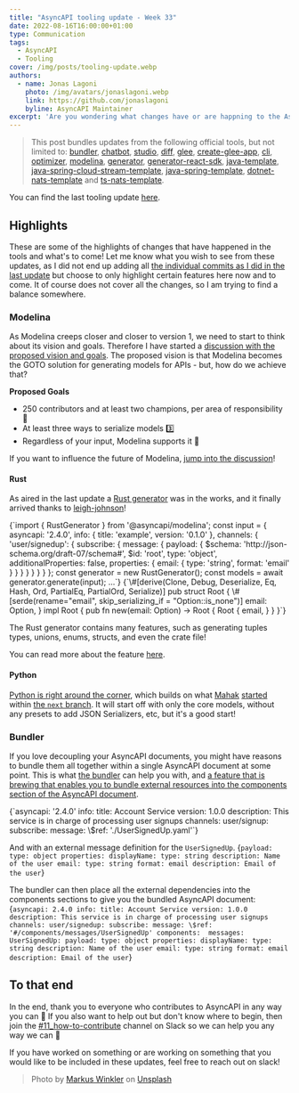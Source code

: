 ```yaml
---
title: "AsyncAPI tooling update - Week 33"
date: 2022-08-16T16:00:00+01:00
type: Communication
tags:
  - AsyncAPI
  - Tooling
cover: /img/posts/tooling-update.webp
authors:
  - name: Jonas Lagoni
    photo: /img/avatars/jonaslagoni.webp
    link: https://github.com/jonaslagoni
    byline: AsyncAPI Maintainer
excerpt: 'Are you wondering what changes have or are happning to the AsyncAPI tooling? Look no further! Here are the highlights of the changes that have happened in weeks 30-32'
---
```


> This post bundles updates from the following official tools, but not limited to: [bundler](https://github.com/asyncapi/bundler), [chatbot](https://github.com/asyncapi/chatbot), [studio](https://github.com/asyncapi/studio), [diff](https://github.com/asyncapi/diff), [glee](https://github.com/asyncapi/glee), [create-glee-app](https://github.com/asyncapi/create-glee-app), [cli](https://github.com/asyncapi/cli), [optimizer](https://github.com/asyncapi/optimizer), [modelina](https://github.com/asyncapi/modelina), [generator](https://github.com/asyncapi/generator), [generator-react-sdk](https://github.com/asyncapi/generator-react-sdk), [java-template](https://github.com/asyncapi/java-template), [java-spring-cloud-stream-template](https://github.com/asyncapi/java-spring-cloud-stream-template), [java-spring-template](https://github.com/asyncapi/java-spring-template), [dotnet-nats-template](https://github.com/asyncapi/dotnet-nats-template) and [ts-nats-template](https://github.com/asyncapi/ts-nats-template).

You can find the last tooling update [here](/posts/asyncapi-tooling-update-1).

## Highlights
These are some of the highlights of changes that have happened in the tools and what's to come! Let me know what you wish to see from these updates, as I did not end up adding all [the individual commits as I did in the last update](/posts/asyncapi-tooling-update-1#full-changelog) but choose to only highlight certain features here now and to come. It of course does not cover all the changes, so I am trying to find a balance somewhere.

### Modelina

As Modelina creeps closer and closer to version 1, we need to start to think about its vision and goals. Therefore I have started a [discussion with the proposed vision and goals](https://github.com/asyncapi/modelina/discussions/848). The proposed vision is that Modelina becomes the GOTO solution for generating models for APIs - but, how do we achieve that?

**Proposed Goals**
- 250 contributors and at least two champions, per area of responsibility 🤝
- At least three ways to serialize models 3️⃣
- Regardless of your input, Modelina supports it 💯

If you want to influence the future of Modelina, [jump into the discussion](https://github.com/asyncapi/modelina/discussions/848)!

#### Rust
As aired in the last update a [Rust generator](https://github.com/asyncapi/modelina/pull/818) was in the works, and it finally arrived thanks to [leigh-johnson](https://github.com/leigh-johnson)! 

<CodeBlock caption="A simple Rust usage example with Modelina." language="typescript">
{`import { RustGenerator } from '@asyncapi/modelina';
const input = {
  asyncapi: '2.4.0',
  info: {
    title: 'example',
    version: '0.1.0'
  },
  channels: {
    'user/signedup': {
      subscribe: {
        message: {
          payload: {
            $schema: 'http://json-schema.org/draft-07/schema#',
            $id: 'root',
            type: 'object',
            additionalProperties: false,
            properties: {
              email: {
                type: 'string',
                format: 'email'
              }
            }
          }
        }
      }
    }
  }
};
const generator = new RustGenerator();
const models = await generator.generate(input);
...`}</CodeBlock>

<CodeBlock caption="A simple Rust struct generated for the message payload" language="rust">
{`\#[derive(Clone, Debug, Deserialize, Eq, Hash, Ord, PartialEq, PartialOrd, Serialize)]
pub struct Root {
  \#[serde(rename="email", skip_serializing_if = "Option::is_none")]
  email: Option<String>,
}
impl Root {
  pub fn new(email: Option<String>) -> Root {
    Root {
      email,
    }
  }
}`}</CodeBlock>

The Rust generator contains many features, such as generating tuples types, unions, enums, structs, and even the crate file! 

You can read more about the feature [here](https://github.com/asyncapi/modelina/blob/next/docs/languages/Rust.md).

#### Python

[Python is right around the corner](https://github.com/asyncapi/modelina/pull/863), which builds on what [Mahak](https://github.com/mahakporwal02) [started](https://github.com/asyncapi/modelina/pull/604) within [the `next` branch](https://github.com/asyncapi/modelina/tree/next). It will start off with only the core models, without any presets to add JSON Serializers, etc, but it's a good start!

### Bundler
If you love decoupling your AsyncAPI documents, you might have reasons to bundle them all together within a single AsyncAPI document at some point. This is what [the bundler](https://github.com/asyncapi/bundler) can help you with, and [a feature that is brewing that enables you to bundle external resources into the components section of the AsyncAPI document](https://github.com/asyncapi/bundler/pull/46).

<CodeBlock caption="The scattered AsyncAPI document (asyncapi.yaml)" language="yaml">
{`asyncapi: '2.4.0'
info:
  title: Account Service
  version: 1.0.0
  description: This service is in charge of processing user signups
channels:
  user/signup:
    subscribe:
      message:
        \$ref: './UserSignedUp.yaml'`}</CodeBlock>

And with an external message definition for the `UserSignedUp`.
<CodeBlock caption="The separated message definition (UserSignedUp.yaml)" language="yaml">
{`payload:
  type: object
  properties:
    displayName:
      type: string
      description: Name of the user
    email:
      type: string
      format: email
      description: Email of the user`}</CodeBlock>

The bundler can then place all the external dependencies into the components sections to give you the bundled AsyncAPI document:
<CodeBlock caption="The bundled AsyncAPI document that uses local references (asyncapi.bundled.yaml)" language="yaml">
{`asyncapi: 2.4.0
info:
  title: Account Service
  version: 1.0.0
  description: This service is in charge of processing user signups
channels:
  user/signedup:
    subscribe:
      message:
        \$ref: '#/components/messages/UserSignedUp'
components: 
  messages:
    UserSignedUp:
      payload:
        type: object
        properties:
          displayName:
            type: string
            description: Name of the user
          email:
            type: string
            format: email
            description: Email of the user`}</CodeBlock>

## To that end

In the end, thank you to everyone who contributes to AsyncAPI in any way you can :purple_heart: If you also want to help out but don't know where to begin, then join the [#11_how-to-contribute](https://asyncapi.slack.com/archives/C02FK3YDPCL) channel on Slack so we can help you any way we can :muscle: 

If you have worked on something or are working on something that you would like to be included in these updates, feel free to reach out on slack!

> Photo by <a href="https://unsplash.com/@markuswinkler?utm_source=unsplash&utm_medium=referral&utm_content=creditCopyText">Markus Winkler</a> on <a href="https://unsplash.com/s/photos/update?utm_source=unsplash&utm_medium=referral&utm_content=creditCopyText">Unsplash</a>
